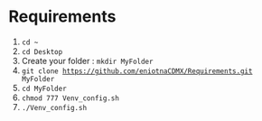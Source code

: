 # Requirements
1. <code>cd ~</code>
2. <code>cd Desktop</code>
3. Create your folder : <code>mkdir MyFolder</code>
4. <code>git clone https://github.com/eniotnaCDMX/Requirements.git MyFolder</code>
5. <code>cd MyFolder</code>
6. <code>chmod 777 Venv_config.sh</code>
7. <code>./Venv_config.sh</code>





